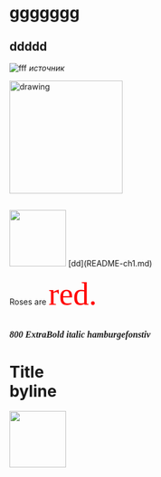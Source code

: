 <h1>ggggggg</h1> 
    
## ddddd
![fff](https://pressbooks.openeducationalberta.ca/app/uploads/sites/3/2018/08/0500Pronormoblast1-Gloria-Kwon.jpg)
_источник_

<img src="https://pressbooks.openeducationalberta.ca/app/uploads/sites/3/2018/08/0500Pronormoblast1-Gloria-Kwon.jpg" alt="drawing" width="200"/>

##
<img src="https://s18955.pcdn.co/wp-content/uploads/2018/02/github.png" width="100"/> 
[dd](README-ch1.md)

Roses are <span style="color:red; font-family:Curlz MT; font-size:4em;">red.</span>

<br /> <span style="font-family: Caxton Std, serif; font-weight: 800; font-size: 16px;font-style: italic">800 ExtraBold italic hamburgefonstiv</span>

# Title <br/> byline

<section id="introWrapper" style="column-count: 2; column-gap: 50px">
    <img src="https://s18955.pcdn.co/wp-content/uploads/2018/02/github.png" width="100"/> 
    <p></p>
<section>
